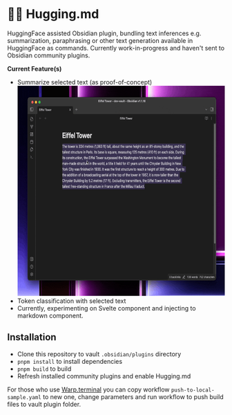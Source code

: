 # 🤗📝 Hugging.md

HuggingFace assisted Obsidian plugin, bundling text inferences e.g. summarization, paraphrasing or other text generation available in HuggingFace as commands. Currently work-in-progress and haven't sent to Obsidian community plugins.

**Current Feature(s)**

-   Summarize selected text (as proof-of-concept)
    <img src="./assets/preview-hugging-md.gif" width="640" height="486" />
-   Token classification with selected text
-   Currently, experimenting on Svelte component and injecting to markdown component.

## Installation

-   Clone this repository to vault `.obsidian/plugins` directory
-   `pnpm install` to install dependencies
-   `pnpm build` to build
-   Refresh installed community plugins and enable Hugging.md

For those who use [Warp.terminal](https://www.warp.dev/) you can copy workflow `push-to-local-sample.yaml` to new one, change parameters and run workflow to push build files to vault plugin folder.
